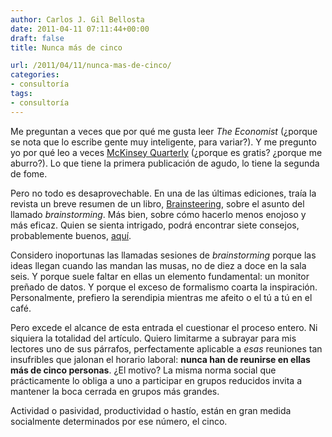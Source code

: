 ```yaml
---
author: Carlos J. Gil Bellosta
date: 2011-04-11 07:11:44+00:00
draft: false
title: Nunca más de cinco

url: /2011/04/11/nunca-mas-de-cinco/
categories:
- consultoría
tags:
- consultoría
---
```


Me preguntan a veces que por qué me gusta leer _The Economist_ (¿porque se nota que lo escribe gente muy inteligente, para variar?). Y me pregunto yo por qué leo a veces [McKinsey Quarterly](http://www.mckinseyquarterly.com/) (¿porque es gratis? ¿porque me aburro?). Lo que tiene la primera publicación de agudo, lo tiene la segunda de fome.

Pero no todo es desaprovechable. En una de las últimas ediciones, traía la revista un breve resumen de un libro, [Brainsteering](http://www.brainsteering.com/), sobre el asunto del llamado _brainstorming_. Más bien, sobre cómo hacerlo menos enojoso y más eficaz. Quien se sienta intrigado, podrá encontrar siete consejos, probablemente buenos, [aquí](http://www.mckinseyquarterly.com/Seven_steps_to_better_brainstorming_2767).

Considero inoportunas las llamadas sesiones de _brainstorming_ porque las ideas llegan cuando las mandan las musas, no de diez a doce en la sala seis. Y porque suele faltar en ellas un elemento fundamental: un monitor preñado de datos. Y porque el exceso de formalismo coarta la inspiración. Personalmente, prefiero la serendipia mientras me afeito o el tú a tú en el café.

Pero excede el alcance de esta entrada el cuestionar el proceso entero. Ni siquiera la totalidad del artículo. Quiero limitarme a subrayar para mis lectores uno de sus párrafos, perfectamente aplicable a _esas_ reuniones tan insufribles que jalonan el horario laboral: **nunca han de reunirse en ellas más de cinco personas**. ¿El motivo? La misma norma social que prácticamente lo obliga a uno a participar en grupos reducidos invita a mantener la boca cerrada en grupos más grandes.

Actividad o pasividad, productividad o hastío, están en gran medida socialmente determinados por ese número, el cinco.
